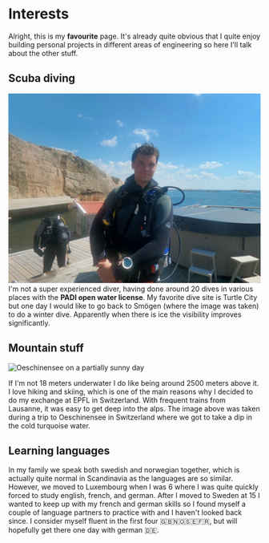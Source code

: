 # Interests

Alright, this is my **favourite** page. It's already quite obvious that I quite enjoy building personal projects in different areas of engineering so here I'll talk about the other stuff.

## Scuba diving

![Me in Smögen on a scuba trip](/assets/scuba.png 'Me in Smögen on a scuba trip')
I'm not a super experienced diver, having done around 20 dives in various places with the **PADI open water license**. My favorite dive site is Turtle City but one day I would like to go back to Smögen (where the image was taken) to do a winter dive. Apparently when there is ice the visibility improves significantly.

## Mountain stuff

![Oeschinensee on a partially sunny day](/assets/mountain.png 'Oeschinensee on a partially sunny day')

If I'm not 18 meters underwater I do like being around 2500 meters above it. I love hiking and skiing, which is one of the main reasons why I decided to do my exchange at EPFL in Switzerland. With frequent trains from Lausanne, it was easy to get deep into the alps. The image above was taken during a trip to Oeschinensee in Switzerland where we got to take a dip in the cold turquoise water.

## Learning languages

In my family we speak both swedish and norwegian together, which is actually quite normal in Scandinavia as the languages are so similar. However, we moved to Luxembourg when I was 6 where I was quite quickly forced to study english, french, and german. After I moved to Sweden at 15 I wanted to keep up with my french and german skills so I found myself a couple of language partners to practice with and I haven't looked back since. I consider myself fluent in the first four 🇬🇧🇳🇴🇸🇪🇫🇷, but will hopefully get there one day with german 🇩🇪.
